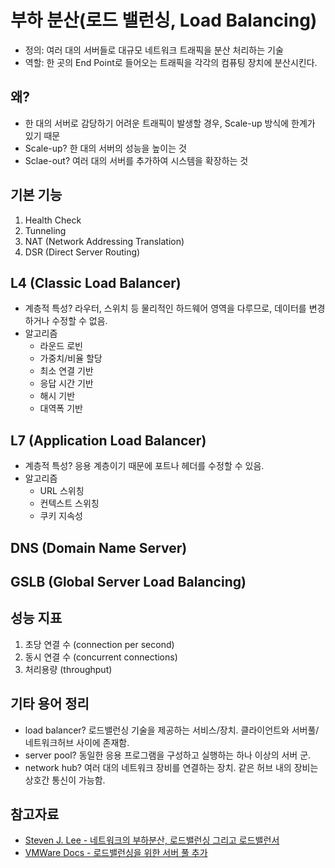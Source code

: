 # 부하 분산(로드 밸런싱, Load Balancing)
- 정의: 여러 대의 서버들로 대규모 네트워크 트래픽을 분산 처리하는 기술
- 역할: 한 곳의 End Point로 들어오는 트래픽을 각각의 컴퓨팅 장치에 분산시킨다.


## 왜?
- 한 대의 서버로 감당하기 어려운 트래픽이 발생할 경우, Scale-up 방식에 한계가 있기 때문
- Scale-up? 한 대의 서버의 성능을 높이는 것
- Sclae-out? 여러 대의 서버를 추가하여 시스템을 확장하는 것


## 기본 기능
1. Health Check
2. Tunneling
3. NAT (Network Addressing Translation)
4. DSR (Direct Server Routing)


## L4 (Classic Load Balancer)
- 계층적 특성? 라우터, 스위치 등 물리적인 하드웨어 영역을 다루므로, 데이터를 변경하거나 수정할 수 없음.
- 알고리즘
    * 라운드 로빈
    * 가중치/비율 할당
    * 최소 연결 기반
    * 응답 시간 기반
    * 해시 기반
    * 대역폭 기반


## L7 (Application Load Balancer)
- 계층적 특성? 응용 계층이기 때문에 포트나 헤더를 수정할 수 있음.
- 알고리즘
    * URL 스위칭
    * 컨텍스트 스위칭
    * 쿠키 지속성


## DNS (Domain Name Server)


## GSLB (Global Server Load Balancing)


## 성능 지표
1. 초당 연결 수 (connection per second)
2. 동시 연결 수 (concurrent connections)
3. 처리용량 (throughput)


## 기타 용어 정리
- load balancer? 로드밸런싱 기술을 제공하는 서비스/장치. 클라이언트와 서버풀/네트워크허브 사이에 존재함.
- server pool? 동일한 응용 프로그램을 구성하고 실행하는 하나 이상의 서버 군.
- network hub? 여러 대의 네트워크 장비를 연결하는 장치. 같은 허브 내의 장비는 상호간 통신이 가능함.


## 참고자료
- [Steven J. Lee - 네트워크의 부하분산, 로드밸런싱 그리고 로드밸런서](https://www.stevenjlee.net/2020/06/30/%ec%9d%b4%ed%95%b4%ed%95%98%ea%b8%b0-%eb%84%a4%ed%8a%b8%ec%9b%8c%ed%81%ac%ec%9d%98-%eb%b6%80%ed%95%98%eb%b6%84%ec%82%b0-%eb%a1%9c%eb%93%9c%eb%b0%b8%eb%9f%b0%ec%8b%b1-load-balancing-%ea%b7%b8/)
- [VMWare Docs - 로드밸런싱을 위한 서버 풀 추가](https://docs.vmware.com/kr/VMware-NSX-T-Data-Center/2.3/com.vmware.nsxt.admin.doc/GUID-E60ACBCF-C8C4-462A-9167-9BF71194FC9C.html)